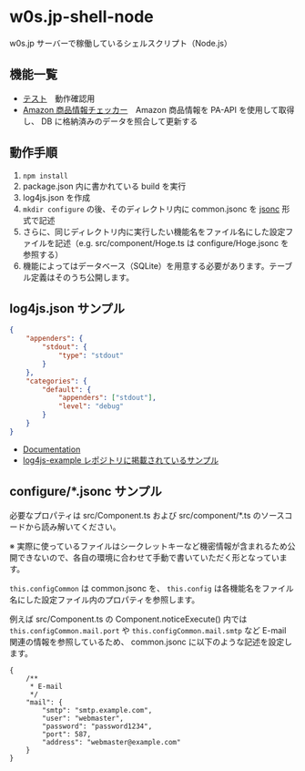 # w0s.jp-shell-node

w0s.jp サーバーで稼働しているシェルスクリプト（Node.js）

## 機能一覧

- [テスト](src/component/Test.ts)　動作確認用
- [Amazon 商品情報チェッカー](src/component/AmazondpUpdate.ts)　Amazon 商品情報を PA-API を使用して取得し、 DB に格納済みのデータを照合して更新する

## 動作手順

1. `npm install`
1. package.json 内に書かれている build を実行
1. log4js.json を作成
1. `mkdir configure` の後、そのディレクトリ内に common.jsonc を [jsonc](https://onury.io/jsonc/) 形式で記述
1. さらに、同じディレクトリ内に実行したい機能名をファイル名にした設定ファイルを記述（e.g. src/component/Hoge.ts は configure/Hoge.jsonc を参照する）
1. 機能によってはデータベース（SQLite）を用意する必要があります。テーブル定義はそのうち公開します。

## log4js.json サンプル

```json
{
	"appenders": {
		"stdout": {
			"type": "stdout"
		}
	},
	"categories": {
		"default": {
			"appenders": ["stdout"],
			"level": "debug"
		}
	}
}
```

- [Documentation](https://log4js-node.github.io/log4js-node/)
- [log4js-example レポジトリに掲載されているサンプル](https://github.com/log4js-node/log4js-example/blob/master/config/log4js.json)

## configure/*.jsonc サンプル

必要なプロパティは src/Component.ts および src/component/*.ts のソースコードから読み解いてください。

※ 実際に使っているファイルはシークレットキーなど機密情報が含まれるため公開できないので、各自の環境に合わせて手動で書いていただく形となっています。

`this.configCommon` は common.jsonc を、 `this.config` は各機能名をファイル名にした設定ファイル内のプロパティを参照します。

例えば src/Component.ts の Component.noticeExecute() 内では `this.configCommon.mail.port` や `this.configCommon.mail.smtp` など E-mail 関連の情報を参照しているため、 common.jsonc に以下のような記述を設定します。

```jsonc
{
	/**
	 * E-mail
	 */
	"mail": {
		"smtp": "smtp.example.com",
		"user": "webmaster",
		"password": "password1234",
		"port": 587,
		"address": "webmaster@example.com"
	}
}
```
